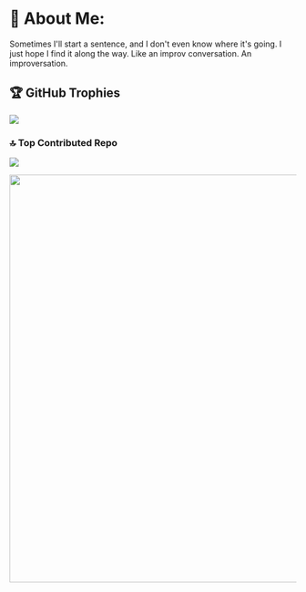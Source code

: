 # 💫 About Me:
Sometimes I'll start a sentence, and I don't even know where it's going. I just hope I find it along the way. Like an improv conversation. An improversation.

## 🏆 GitHub Trophies
![](https://github-profile-trophy.vercel.app/?username=ignacioDias&theme=radical&no-frame=false&no-bg=true&margin-w=4)

### 🔝 Top Contributed Repo
![](https://github-contributor-stats.vercel.app/api?username=ignacioDias&limit=5&theme=dark&combine_all_yearly_contributions=true)

<img src="https://nypost.com/wp-content/uploads/sites/2/2022/05/Screen-Shot-2022-05-06-at-12.00.23-PM.png" width="1264px" height="715px"/>

<!-- Proudly created with GPRM ( https://gprm.itsvg.in ) -->
